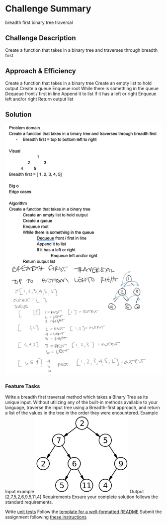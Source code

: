 # Challenge Summary
breadth first binary tree traversal
## Challenge Description
Create a function that takes in a binary tree and traverses through breadth first

## Approach & Efficiency
Create a function that takes in a binary tree
	Create an empty list to hold output
	Create a queue
	Enqueue root
	While there is something in the queue
		Dequeue front / first in line
		Append it to list
		If it has a left or right
			Enqueue left and/or right
	Return output list


## Solution
![ breadth first tree whiteboard image](/assets/breadth_first_tree.png)


### Feature Tasks
Write a breadth first traversal method which takes a Binary Tree as its unique input. Without utilizing any of the built-in methods available to your language, traverse the input tree using a Breadth-first approach, and return a list of the values in the tree in the order they were encountered.
Example
Input
example
![binary tree](assets/binary_tree.png)
Output
[2,7,5,2,6,9,5,11,4]
Requirements
Ensure your complete solution follows the standard requirements.

Write [unit tests](https://codefellows.github.io/common_curriculum/data_structures_and_algorithms/Challenge_Testing)
Follow the [template for a well-formatted README](https://codefellows.github.io/common_curriculum/data_structures_and_algorithms/Challenge_Documentation)
Submit the assignment following [these instructions](https://codefellows.github.io/common_curriculum/data_structures_and_algorithms/Challenge_Submission)
